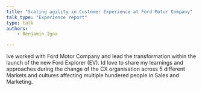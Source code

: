 ```yaml
---
title: "Scaling agility in Customer Experience at Ford Motor Company"
talk_type: "Experience report"
type: talk
authors:
    - Benjamin Igna

---
```

Ive worked with Ford Motor Company and lead the transformation within the launch of the new Ford Explorer (EV). Id love to share my learnings and approaches during the change of the CX organisation across 5 different Markets and cultures affecting multiple hundered people in Sales and Marketing.
